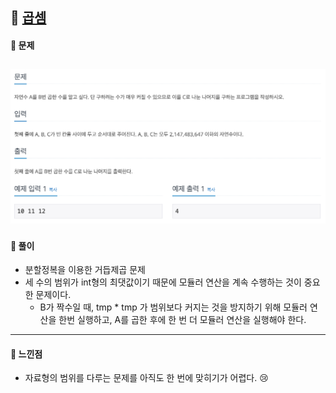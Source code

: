 ## 📖 [곱셈](https://www.acmicpc.net/problem/1629)
#### 📍 문제
![img](./assets/1629_곱셈.png)
---
#### 📍 풀이
- 분할정복을 이용한 거듭제곱 문제
- 세 수의 범위가 int형의 최댓값이기 때문에 모듈러 연산을 계속 수행하는 것이 중요한 문제이다.
  - B가 짝수일 때, tmp * tmp 가 범위보다 커지는 것을 방지하기 위해 모듈러 연산을 한번 실행하고, A를 곱한 후에 한 번 더 모듈러 연산을 실행해야 한다.
---
#### 📍 느낀점
- 자료형의 범위를 다루는 문제를 아직도 한 번에 맞히기가 어렵다. 😢